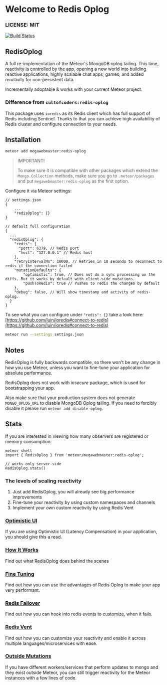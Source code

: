 # Welcome to Redis Oplog

### LICENSE: MIT

[![Build Status](https://api.travis-ci.com/megawebmaster/redis-oplog.svg?branch=master)](https://api.travis-ci.com/megawebmaster/redis-oplog.svg?branch=master)

## RedisOplog

A full re-implementation of the Meteor's MongoDB oplog tailing. This time, reactivity is controlled by the app, opening a new world
into building reactive applications, highly scalable chat apps, games, and added reactivity for non-persistent data.

Incrementally adoptable & works with your current Meteor project.

### Difference from `cultofcoders:redis-oplog`

This package uses `ioredis` as its Redis client which has full support of Redis including Sentinel. Thanks to that you
can achieve high availability of Redis cluster and configure connection to your needs.

## Installation

```bash
meteor add megawebmaster:redis-oplog
```

> IMPORTANT!
>
> To make sure it is compatible with other packages which extend the `Mongo.Collection` methods, make sure you go to `.meteor/packages`
and put `megawebmaster:redis-oplog` as the first option.

Configure it via Meteor settings:

```
// settings.json
{
    ...
    "redisOplog": {}
}

// default full configuration
{
  ...
  "redisOplog": {
    "redis": {
      "port": 6379, // Redis port
      "host": "127.0.0.1" // Redis host
    },
    "retryIntervalMs": 10000, // Retries in 10 seconds to reconnect to redis if the connection failed
    "mutationDefaults": {
        "optimistic": true, // Does not do a sync processing on the diffs. But it works by default with client-side mutations.
        "pushToRedis": true // Pushes to redis the changes by default
    },
    "debug": false, // Will show timestamp and activity of redis-oplog.
  }
}
```

To see what you can configure under `"redis": {}` take a look here:
[https://github.com/luin/ioredis#connect-to-redis](https://github.com/luin/ioredis#connect-to-redis)

```bash
meteor run --settings settings.json
```

## Notes

RedisOplog is fully backwards compatible, so there won't be any change in how you use Meteor, unless you want to fine-tune your application for absolute performance.

RedisOplog does not work with _insecure_ package, which is used for bootstrapping your app.

Also make sure that your production system does not generate `MONGO_OPLOG_URL` to disable MongoDB Oplog tailing.
If you need to forcibly disable it please run `meteor add disable-oplog`.

## Stats

If you are interested in viewing how many observers are registered or memory consumption:

```
meteor shell
import { RedisOplog } from 'meteor/megawebmaster:redis-oplog';

// works only server-side
RedisOplog.stats()
```

### The levels of scaling reactivity

1.  Just add RedisOplog, you will already see big performance improvements
2.  Fine-tune your reactivity by using custom namespaces and channels
3.  Implement your own custom reactivity by using Redis Vent

### [Optimistic UI](docs/optimistic_ui.md)

If you are using Optimistic UI (Latency Compensation) in your application, you should give this a read.

### [How It Works](docs/how_it_works.md)

Find out what RedisOplog does behind the scenes

### [Fine Tuning](docs/finetuning.md)

Find out how you can use the advantages of Redis Oplog to make your app very performant.

### [Redis Failover](docs/failover.md)

Find out how you can hook into redis events to customize, when it fails.

### [Redis Vent](docs/vent.md)

Find out how you can customize your reactivity and enable it across multiple languages/microservices with ease.

### [Outside Mutations](docs/outside_mutations.md)

If you have different workers/services that perform updates to mongo and they exist outside Meteor, you can still trigger
reactivity for the Meteor instances with a few lines of code.
